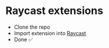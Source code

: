 # Raycast extensions

- Clone the repo
- Import extension into [Raycast](https://www.raycast.com/)
- Done ✅
